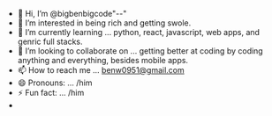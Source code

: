 - 👋 Hi, I’m @bigbenbigcode"--"
- 👀 I’m interested in being rich and getting swole.
- 🌱 I’m currently learning ... python, react, javascript, web apps, and genric full stacks.
- 💞️ I’m looking to collaborate on ... getting better at coding by coding anything and everything, besides mobile apps.
- 📫 How to reach me ... benw0951@gmail.com
- 😄 Pronouns: ... /him
- ⚡ Fun fact: ... /him
- 

<!---
bigbenbigcode/bigbenbigcode is a ✨ special ✨ repository because its `README.md` (this file) appears on your GitHub profile.
You can click the Preview link to take a look at your changes.
--->
